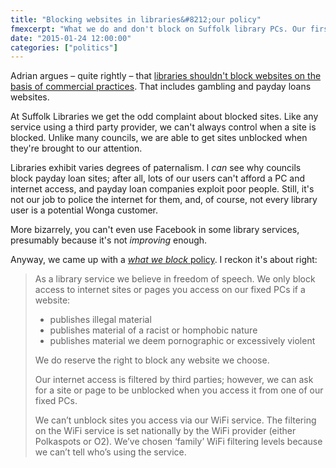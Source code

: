 ```yaml
---
title: "Blocking websites in libraries&#8212;our policy"
fmexcerpt: "What we do and don't block on Suffolk library PCs. Our first instinct is to allow access to as much information as possible."
date: "2015-01-24 12:00:00"
categories: ["politics"]
---
```



Adrian argues &#8211; quite rightly &#8211; that <a href="https://adrianshort.org/libraries-censorship-payday-loans/">libraries shouldn't block websites on the basis of commercial practices</a>. That includes gambling and payday loans websites.

At Suffolk Libraries we get the odd complaint about blocked sites. Like any service using a third party provider, we can't always control when a site is blocked. Unlike many councils, we are able to get sites unblocked when they're brought to our attention.

Libraries exhibit varies degrees of paternalism. I _can_ see why councils block payday loan sites; after all, lots of our users can't afford a PC and internet access, and payday loan companies exploit poor people. Still, it's not our job to police the internet for them, and, of course, not every library user is a potential Wonga customer.

More bizarrely, you can't even use Facebook in some library services, presumably because it's not _improving_ enough.

Anyway, we came up with a <a href="https://suffolklibraries.co.uk/help/what-we-filter-on-public-pcs-and-our-wifi-service">_what we block_ policy</a>. I reckon it's about right:

<blockquote>

<p>As a library service we believe in freedom of speech. We only block access to internet sites or pages you access on our fixed PCs if a website:</p>

<ul>

<li>publishes illegal material</li>
<li>publishes material of a racist or homphobic nature</li>
<li>publishes material we deem pornographic or excessively violent</li>

</ul>

<p>We do reserve the right to block any website we choose.</p>

<p>Our internet access is filtered by third parties; however, we can ask for a site or page to be unblocked when you access it from one of our fixed PCs.</p>

<p>We can’t unblock sites you access via our WiFi service. The filtering on the WiFi service is set nationally by the WiFi provider (either Polkaspots or O2). We’ve chosen ‘family’ WiFi filtering levels because we can’t tell who’s using the service.</p>

</blockquote>
